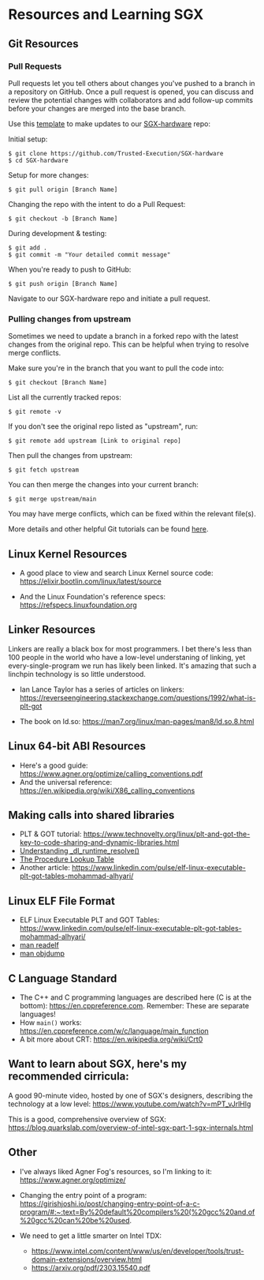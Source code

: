 # Resources and Learning SGX

## Git Resources

### Pull Requests
Pull requests let you tell others about changes you've pushed to a branch in a repository on GitHub. 
Once a pull request is opened, you can discuss and review the potential changes with collaborators 
and add follow-up commits before your changes are merged into the base branch.

Use this [template](https://www.freecodecamp.org/news/how-to-make-your-first-pull-request-on-github-3/) 
to make updates to our [SGX-hardware](https://github.com/Trusted-Execution/SGX-hardware) repo:

Initial setup:

    $ git clone https://github.com/Trusted-Execution/SGX-hardware
    $ cd SGX-hardware

Setup for more changes:

    $ git pull origin [Branch Name]

Changing the repo with the intent to do a Pull Request:

    $ git checkout -b [Branch Name]
  
During development & testing:
  
    $ git add .
    $ git commit -m "Your detailed commit message"

When you're ready to push to GitHub:

    $ git push origin [Branch Name]

Navigate to our SGX-hardware repo and initiate a pull request.

### Pulling changes from upstream
Sometimes we need to update a branch in a forked repo with the latest changes from the original repo.
This can be helpful when trying to resolve merge conflicts.

Make sure you're in the branch that you want to pull the code into:

    $ git checkout [Branch Name]

List all the currently tracked repos:

    $ git remote -v

If you don't see the original repo listed as "upstream", run:

    $ git remote add upstream [Link to original repo]

Then pull the changes from upstream:

    $ git fetch upstream

You can then merge the changes into your current branch:

    $ git merge upstream/main

You may have merge conflicts, which can be fixed within the relevant file(s). 

More details and other helpful Git tutorials can be found [here](https://www.digitalocean.com/community/tutorials/how-to-create-a-pull-request-on-github#update-local-repository).

## Linux Kernel Resources
- A good place to view and search Linux Kernel source code:  https://elixir.bootlin.com/linux/latest/source

- And the Linux Foundation's reference specs:  https://refspecs.linuxfoundation.org

## Linker Resources
Linkers are really a black box for most programmers.  I bet there's less than 100 people in the world
who have a low-level understaning of linking, yet every-single-program we run has likely been linked.
It's amazing that such a linchpin technology is so little understood.  

- Ian Lance Taylor has a series of articles on linkers:  https://reverseengineering.stackexchange.com/questions/1992/what-is-plt-got

- The book on ld.so:  https://man7.org/linux/man-pages/man8/ld.so.8.html

## Linux 64-bit ABI Resources
- Here's a good guide:  https://www.agner.org/optimize/calling_conventions.pdf
- And the universal reference:  https://en.wikipedia.org/wiki/X86_calling_conventions


## Making calls into shared libraries
- PLT & GOT tutorial:  https://www.technovelty.org/linux/plt-and-got-the-key-to-code-sharing-and-dynamic-libraries.html
- [Understanding _dl_runtime_resolve()](https://ypl.coffee/dl-resolve/)
- [The Procedure Lookup Table](https://bottomupcs.sourceforge.net/csbu/x3882.htm)
- Another article:  https://www.linkedin.com/pulse/elf-linux-executable-plt-got-tables-mohammad-alhyari/

  
## Linux ELF File Format
- ELF Linux Executable PLT and GOT Tables:  https://www.linkedin.com/pulse/elf-linux-executable-plt-got-tables-mohammad-alhyari/
- [man readelf](https://man.archlinux.org/man/readelf.1.en)
- [man objdump](https://man.archlinux.org/man/objdump.1)

## C Language Standard
- The C++ and C programming languages are described here (C is at the bottom): https://en.cppreference.com.  Remember:  These are separate languages!
- How `main()` works:  https://en.cppreference.com/w/c/language/main_function
- A bit more about CRT:  https://en.wikipedia.org/wiki/Crt0

  
## Want to learn about SGX, here's my recommended cirricula:
A good 90-minute video, hosted by one of SGX's designers, describing the technology at a low level:  https://www.youtube.com/watch?v=mPT_vJrlHlg

This is a good, comprehensive overview of SGX:
https://blog.quarkslab.com/overview-of-intel-sgx-part-1-sgx-internals.html

## Other
- I've always liked Agner Fog's resources, so I'm linking to it:  https://www.agner.org/optimize/

- Changing the entry point of a program:  https://girishjoshi.io/post/changing-entry-point-of-a-c-program/#:~:text=By%20default%20compilers%20(%20gcc%20and,of%20gcc%20can%20be%20used.

- We need to get a little smarter on Intel TDX:
  - https://www.intel.com/content/www/us/en/developer/tools/trust-domain-extensions/overview.html
  - https://arxiv.org/pdf/2303.15540.pdf

